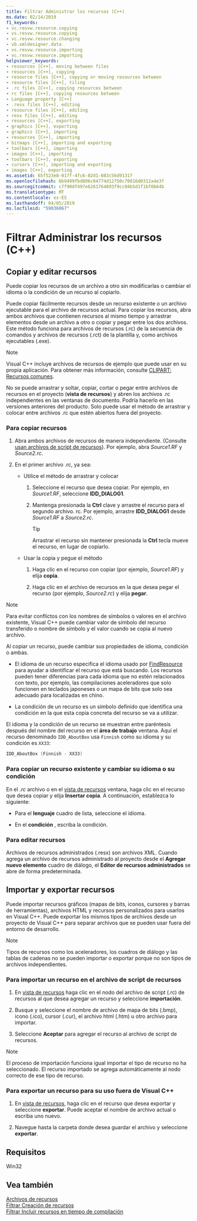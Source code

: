 ```yaml
---
title: Filtrar Administrar los recursos (C++)
ms.date: 02/14/2019
f1_keywords:
- vc.resvw.resource.copying
- vs.resvw.resource.copying
- vc.resvw.resource.changing
- vb.xmldesigner.data
- vs.resvw.resource.importing
- vc.resvw.resource.importing
helpviewer_keywords:
- resources [C++], moving between files
- resources [C++], copying
- resource files [C++], copying or moving resources between
- resource files [C++], tiling
- .rc files [C++], copying resources between
- rc files [C++], copying resources between
- Language property [C++]
- .resx files [C++], editing
- resource files [C++], editing
- resx files [C++], editing
- resources [C++], exporting
- graphics [C++], exporting
- graphics [C++], importing
- resources [C++], importing
- bitmaps [C++], importing and exporting
- toolbars [C++], importing
- images [C++], importing
- toolbars [C++], exporting
- cursors [C++], importing and exporting
- images [C++], exporting
ms.assetid: 65f523e8-017f-4fc6-82d1-083c56d9131f
ms.openlocfilehash: 6b9499fbd806c04774d12750c70816d0312a4e3f
ms.sourcegitcommit: c7f90df497e6261764893f9cc04b5d1f1bf0b64b
ms.translationtype: MT
ms.contentlocale: es-ES
ms.lasthandoff: 04/05/2019
ms.locfileid: "59036067"
---
```

# <a name="how-to-manage-resources-c"></a>Filtrar Administrar los recursos (C++)

## <a name="copy-and-edit-resources"></a>Copiar y editar recursos

Puede copiar los recursos de un archivo a otro sin modificarlas o cambiar el idioma o la condición de un recurso al copiarlo.

Puede copiar fácilmente recursos desde un recurso existente o un archivo ejecutable para el archivo de recursos actual. Para copiar los recursos, abra ambos archivos que contienen recursos al mismo tiempo y arrastrar elementos desde un archivo a otro o copiar y pegar entre los dos archivos. Este método funciona para archivos de recursos (.rc) de la secuencia de comandos y archivos de recursos (.rct) de la plantilla y, como archivos ejecutables (.exe).

> [!NOTE]
> Visual C++ incluye archivos de recursos de ejemplo que puede usar en su propia aplicación. Para obtener más información, consulte [CLIPART: Recursos comunes](https://github.com/Microsoft/VCSamples).

No se puede arrastrar y soltar, copiar, cortar o pegar entre archivos de recursos en el proyecto (**vista de recursos**) y abren los archivos .rc independientes en las ventanas de documento. Podría hacerlo en las versiones anteriores del producto. Solo puede usar el método de arrastrar y colocar entre archivos .rc que estén abiertos fuera del proyecto.

### <a name="to-copy-resources"></a>Para copiar recursos

1. Abra ambos archivos de recursos de manera independiente. (Consulte [usan archivos de script de recursos](how-to-create-a-resource-script-file.md#use-resource-script-files)). Por ejemplo, abra *Source1.RF* y *Source2.rc*.

1. En el primer archivo .rc, ya sea:

   - Utilice el método de arrastrar y colocar

      1. Seleccione el recurso que desea copiar. Por ejemplo, en *Source1.RF*, seleccione **IDD_DIALOG1**.

      1. Mantenga presionada la **Ctrl** clave y arrastre el recurso para el segundo archivo. rc. Por ejemplo, arrastre **IDD_DIALOG1** desde *Source1.RF* a *Source2.rc*.

         > [!TIP]
         > Arrastrar el recurso sin mantener presionada la **Ctrl** tecla mueve el recurso, en lugar de copiarlo.

   - Usar la copia y pegue el método

      1. Haga clic en el recurso con copiar (por ejemplo, *Source1.RF*) y elija **copia**.

      1. Haga clic en el archivo de recursos en la que desea pegar el recurso (por ejemplo, *Source2.rc*) y elija **pegar**.

> [!NOTE]
> Para evitar conflictos con los nombres de símbolos o valores en el archivo existente, Visual C++ puede cambiar valor de símbolo del recurso transferido o nombre de símbolo y el valor cuando se copia al nuevo archivo.

Al copiar un recurso, puede cambiar sus propiedades de idioma, condición o ambas.

- El idioma de un recurso especifica el idioma usado por [FindResource](/windows/desktop/api/winbase/nf-winbase-findresourcea) para ayudar a identificar el recurso que está buscando. Los recursos pueden tener diferencias para cada idioma que no estén relacionados con texto, por ejemplo, las compilaciones aceleradores que solo funcionen en teclados japoneses o un mapa de bits que solo sea adecuado para localizadas en chino.

- La condición de un recurso es un símbolo definido que identifica una condición en la que esta copia concreta del recurso se va a utilizar.

El idioma y la condición de un recurso se muestran entre paréntesis después del nombre del recurso en el **área de trabajo** ventana. Aquí el recurso denominado `IDD_AboutBox` usa `Finnish` como su idioma y su condición es `XX33`:

```cpp
IDD_AboutBox (Finnish - XX33)
```

### <a name="to-copy-an-existing-resource-and-change-its-language-or-condition"></a>Para copiar un recurso existente y cambiar su idioma o su condición

En el *.rc* archivo o en el [vista de recursos](how-to-create-a-resource-script-file.md#create-resources) ventana, haga clic en el recurso que desea copiar y elija **Insertar copia**. A continuación, establezca lo siguiente:

- Para el **lenguaje** cuadro de lista, seleccione el idioma.

- En el **condición** , escriba la condición.

### <a name="to-edit-resources"></a>Para editar recursos

Archivos de recursos administrados (.resx) son archivos XML. Cuando agrega un archivo de recursos administrado al proyecto desde el **Agregar nuevo elemento** cuadro de diálogo, el **Editor de recursos administrados** se abre de forma predeterminada.

## <a name="import-and-export-resources"></a>Importar y exportar recursos

Puede importar recursos gráficos (mapas de bits, iconos, cursores y barras de herramientas), archivos HTML y recursos personalizados para usarlos en Visual C++. Puede exportar los mismos tipos de archivos desde un proyecto de Visual C++ para separar archivos que se pueden usar fuera del entorno de desarrollo.

> [!NOTE]
> Tipos de recursos como los aceleradores, los cuadros de diálogo y las tablas de cadenas no se pueden importar o exportar porque no son tipos de archivos independientes.

### <a name="to-import-a-resource-into-the-resource-script-file"></a>Para importar un recurso en el archivo de script de recursos

1. En [vista de recursos](how-to-create-a-resource-script-file.md#create-resources) haga clic en el nodo del archivo de script (.rc) de recursos al que desea agregar un recurso y seleccione **importación**.

1. Busque y seleccione el nombre de archivo de mapa de bits (.bmp), icono (.ico), cursor (.cur), el archivo html (.htm) u otro archivo para importar.

1. Seleccione **Aceptar** para agregar el recurso al archivo de script de recursos.

> [!NOTE]
> El proceso de importación funciona igual importar el tipo de recurso no ha seleccionado. El recurso importado se agrega automáticamente al nodo correcto de ese tipo de recurso.

### <a name="to-export-a-resource-for-use-outside-of-visual-c"></a>Para exportar un recurso para su uso fuera de Visual C++

1. En [vista de recursos](how-to-create-a-resource-script-file.md#create-resources), haga clic en el recurso que desea exportar y seleccione **exportar**. Puede aceptar el nombre de archivo actual o escriba uno nuevo.

1. Navegue hasta la carpeta donde desea guardar el archivo y seleccione **exportar**.

## <a name="requirements"></a>Requisitos

Win32

## <a name="see-also"></a>Vea también

[Archivos de recursos](../windows/resource-files-visual-studio.md)<br/>
[Filtrar Creación de recursos](../windows/how-to-create-a-resource-script-file.md)<br/>
[Filtrar Incluir recursos en tiempo de compilación](../windows/how-to-include-resources-at-compile-time.md)<br/>